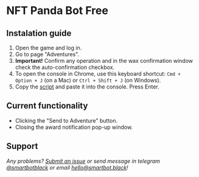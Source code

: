 # NFT Panda Bot Free

## Instalation guide

1. Open the game and log in.
2. Go to page "Adventures".
3. **Important!** Confirm any operation and in the wax confirmation window check the auto-confirmation checkbox.
4. To open the console in Chrome, use this keyboard shortcut: `Cmd + Option + J` (on a Mac) or `Ctrl + Shift + J` (on Windows).
5. Copy the [script](https://github.com/SmartBotBlack/nftpanda-bot/blob/master/index.js) and paste it into the console. Press Enter.

## Current functionality

- Clicking the "Send to Adventure" button.
- Closing the award notification pop-up window.

## Support

_Any problems? [Submit an issue](https://github.com/SmartBotBlack/nftpanda-bot/issues/new) or send message in telegram [@smartbotblack](https://t.me/smartbotblack) or email [hello@smartbot.black](https://smartbot.black)!_
